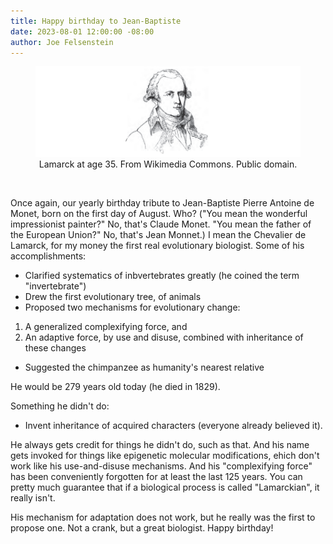 ```yaml
---
title: Happy birthday to Jean-Baptiste
date: 2023-08-01 12:00:00 -08:00
author: Joe Felsenstein
---
```


<figure><img src="/uploads/2023/Lamarckat35.png" alt-"[Lamarck at age 35]"/><figcaption><div align="center">Lamarck at age 35.  From Wikimedia Commons.  Public domain.</div></figcaption>
</figure>

<p>&nbsp;</p>

Once again, our yearly birthday tribute to Jean-Baptiste Pierre Antoine de Monet, born on the first day of August.  Who? ("You mean the 
wonderful impressionist painter?"  No, that's Claude Monet.  "You mean the father of the European Union?" No, that's Jean Monnet.)  I mean the Chevalier 
de Lamarck, for my money the first real evolutionary biologist.  Some of his accomplishments:

* Clarified systematics of inbvertebrates greatly (he coined the term "invertebrate")
* Drew the first evolutionary tree, of animals
* Proposed two mechanisms for evolutionary change:
1. A generalized complexifying force, and 
2. An adaptive force, by use and disuse, combined with inheritance of these changes
* Suggested the chimpanzee as humanity's nearest relative

He would be 279 years old today (he died in 1829).

Something he didn't do:

<!--more-->

* Invent inheritance of acquired characters (everyone already believed it).

He always gets credit for things he didn't do, such as that.  And his name gets invoked for things like epigenetic molecular modifications, 
ehich don't work like his use-and-disuse mechanisms.  And his "complexifying force" has been conveniently forgotten for at least the 
last 125 years.  You can pretty much guarantee that if a biological process is called "Lamarckian", it really isn't.

His mechanism for adaptation does not work, but he really was the first to propose one.  Not a crank, but a great biologist.
Happy birthday!
